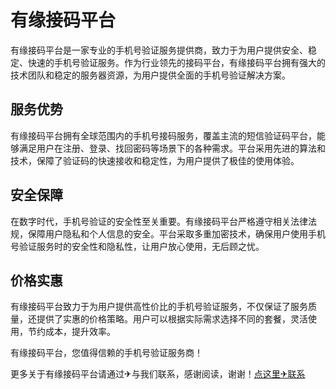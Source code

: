 # 有缘接码平台

有缘接码平台是一家专业的手机号验证服务提供商，致力于为用户提供安全、稳定、快速的手机号验证服务。作为行业领先的接码平台，有缘接码平台拥有强大的技术团队和稳定的服务器资源，为用户提供全面的手机号验证解决方案。

## 服务优势

有缘接码平台拥有全球范围内的手机号接码服务，覆盖主流的短信验证码平台，能够满足用户在注册、登录、找回密码等场景下的各种需求。平台采用先进的算法和技术，保障了验证码的快速接收和稳定性，为用户提供了极佳的使用体验。

## 安全保障

在数字时代，手机号验证的安全性至关重要。有缘接码平台严格遵守相关法律法规，保障用户隐私和个人信息的安全。平台采取多重加密技术，确保用户使用手机号验证服务时的安全性和隐私性，让用户放心使用，无后顾之忧。

## 价格实惠

有缘接码平台致力于为用户提供高性价比的手机号验证服务，不仅保证了服务质量，还提供了实惠的价格策略。用户可以根据实际需求选择不同的套餐，灵活使用，节约成本，提升效率。

有缘接码平台，您值得信赖的手机号验证服务商！

更多关于有缘接码平台请通过✈与我们联系，感谢阅读，谢谢！[点这里✈联系](https://ss.k02.cc)